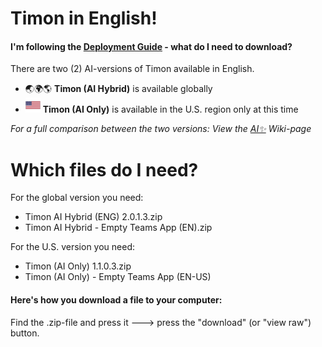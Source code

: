 # Timon in English!

#### I'm following the [Deployment Guide](https://github.com/Erithano/Timon-Your-FAQ-bot-for-Microsoft-Teams/wiki/Deployment-Guide) - what do I need to download?

There are two (2) AI-versions of Timon available in English.

* 🌏🌍🌎 **Timon (AI Hybrid)** is available globally
* [![English](/media/flags/24x24/US-United-States-Flag-icon.png)](/languages/english) **Timon (AI Only)** is available in the U.S. region only at this time

_For a full comparison between the two versions: View the [AI✨](https://github.com/Erithano/Timon-Your-FAQ-bot-for-Microsoft-Teams/wiki/AI%E2%9C%A8) Wiki-page_

# Which files do I need?
For the global version you need:
* Timon AI Hybrid (ENG) 2.0.1.3.zip
* Timon AI Hybrid - Empty Teams App (EN).zip

For the U.S. version you need:
* Timon (AI Only) 1.1.0.3.zip
* Timon (AI Only) - Empty Teams App (EN-US)

#### Here's how you download a file to your computer:
Find the .zip-file and press it 🡒 press the "download" (or "view raw") button.
